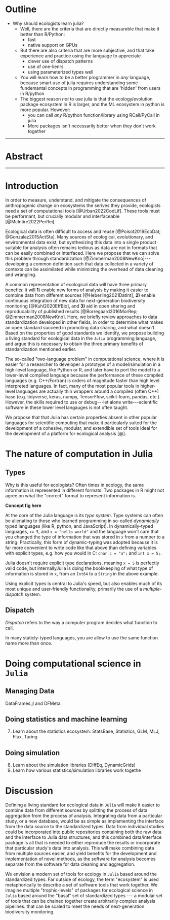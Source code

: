 
# Outline

- Why should ecologists learn julia?
    - Well, there are the criteria that are directly measureble that make it
      better than R/Python:
        - fast
        - native support on GPUs
    - But there are also criteria that are more subjective, and that take
      experience and practice using the language to appreciate
        - clever use of dispatch patterns 
        - use of one-lienrs
        - using parameterized types well
    - You will learn how to be a better programmer in _any_ language, because
      smart use of julia requires understanding some fundemantal concepts in
      programming that are 'hidden' from users in R/python
    - The biggest reason _not_ to use julia is that the ecology/evolution
      package ecosystem in R is larger, and the ML ecosystem in python is more popular. However:
        - you can call _any_ R/python function/library using RCall/PyCall in julia
        - More packages isn't necessarily better when they don't work together

---

# Abstract



---

# Introduction


In order to measure, understand, and mitigate the consequences of anthropogenic
change on ecosystems the serives they provide, ecologists need a set of
computational tools [@Urban2022CodLif]. These tools must be performant, but
crucially modular and interfaceable [@McIntire2022PerRei].

Ecological data is often difficult to access and reuse [@Poisot2019EcoDat;
@Gonzalez2015ActSta]. Many sources of ecological, evolutionary, and
environmental data exist, but synthesizing this data into a single product
suitable for analysis often remains tedious as data are not in formats that can
be easily combined or interfaced. Here we propose that we can solve this problem
through standardization [@Zimmerman2008NewKno]---developing a common definition such that
data collected in a variety of contexts can be assimilated while minimizing the
overhead of data cleaning and wrangling.

A common representation of ecological data will have three primary benefits: it
will **1**)  enable new forms of analysis by making it easier to combine data
from different sources [@Heberling2021DatInt], **2)** enable continuous
integration of new data for next-generation biodiversity monitoring
[@Kuhl2020EffBio], and **3)** aid in open sharing and reproducability of
published results [@Borregaard2016MorRep; @Zimmerman2008NewKno]. Here, we
briefly review approaches to data standardization developed in other fields, in
order to determine what makes an open standard succeed in promoting data
sharing, and what doesn't.  Based on the properties of good standards we
identify, we propose building a living standard for ecological data in the
`Julia` programming language, and argue this is necessary to obtain the three
primary benefits of standardization mentioned earlier.

The so-called "two-language problem" in computational science, where it is
easier for a researcher to developer a prototype of a model/simulation in a
high-level language, like Python or R, and later have to port the model to a
lower-level compiled language because the performance of these compiled
languages (e.g. C++/Fortran) is orders of magnitude faster than high level
interpreted languages. In fact, many of the most popular tools in higher-level
languages are actually thin wrappers around a compiled (often C++) base (e.g.
tidyverse, keras, numpy, TensorFlow, scikit-learn, pandas, etc.). However, the
skills required to use or debug---let alone write---scientific software in these
lower level langauges is not often taught. 

We propose that that Julia has certain properties absent in other popular
languages for scientific computing that make it particularly suited for the
development of a cohesive, modular, and extendible set of tools ideal for the
development of a platform for ecological analysis [@].




# The nature of computation in Julia

## Types

Why is this useful for ecologists? Often times in ecology, the same information
is represented in different formats. 
Two packages in R might not agree on what the "correct" format to represent
information is. 

**Concept fig here**



At the core of the Julia language is its _type system_. Type systems can often
be alienating to those who learned programming in so-called _dynamically_ typed
languages (like R, python, and JavaScript). In dynamically-typed languages,  `x=
5`, and `x = "hello world"` and the language won't care that you changed the
type of information that was stored in `x` from a number to a string.
Practically, this form of dynamic-typing was adopted because it is far more
convenient to write code like that above than defining variables with explicit
types, e.g. how you would in C: `char c = "a";` and `int x = 5;`. 


Julia doesn't require explicit type declarations, meaning `x = 5` is perfectly
valid code, but internallyJulia is doing the bookkeeping of what type of
information is stored in `x`, from an `Int64` to a `String` in the above
example.


Using explicit types is central to Julia's speed, but also enables much of its
most unique and user-friendly functionality, primarily the use of a
_multiple-dispatch_ system. 

## Dispatch

_Dispatch_ refers to the way a computer program decides what function to call. 

In many staticly-typed languages, you are allow to use the same function name
more than once. 

# Doing computational science in `Julia`

## Managing Data

DataFrames.jl and DFMeta. 

## Doing statistics and machine learning

7. Learn about the statistics ecosystem: StatsBase, Statistics, GLM, MLJ, Flux,
   Turing 

## Doing simulation


8. Learn about the simulation libraries (DiffEq, DynamicGrids)
9. Learn how various statistics/simulation libraries work togethe

# Discussion 

Defining a living standard for ecological data in `Julia` will make it easier to
combine data from different sources by splitting the process of data aggregation
from the process of analysis. Integrating data from a particular study, or a new
database, would be as simple as implementing the interface from the data source
to the standardized types. Data from individual studies could be incorporated
into public repositories containing both the raw data and the interface to Julia
data structures, and this combined data/interface package is all that is needed
to either reproduce the results or incorporate that particular study's data into
analysis. This will make combining data from multiple sources easier, and yield
benefits for the development and implementation of novel methods, as the
software for analysis becomes separate from the software for data cleaning and
aggregation.

We envision a modern set of tools for ecology in `Julia` based around the
standardized types. Far outside of ecology, the term "ecosystem" is used
metaphorically to describe a set of software tools that work together. We
imagine multiple "trophic-levels" of packages for ecological science in `Julia`
based around the "basal" set of standardized types --- a modular set of tools
that can be chained together create arbitrarily complex analysis pipelines. that
can be scaled to meet the needs of next-generation biodiversity monitoring.
